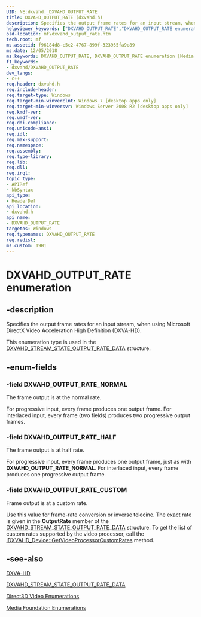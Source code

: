 ```yaml
---
UID: NE:dxvahd._DXVAHD_OUTPUT_RATE
title: DXVAHD_OUTPUT_RATE (dxvahd.h)
description: Specifies the output frame rates for an input stream, when using Microsoft DirectX Video Acceleration High Definition (DXVA-HD).
helpviewer_keywords: ["DXVAHD_OUTPUT_RATE","DXVAHD_OUTPUT_RATE enumeration [Media Foundation]","DXVAHD_OUTPUT_RATE_CUSTOM","DXVAHD_OUTPUT_RATE_HALF","DXVAHD_OUTPUT_RATE_NORMAL","dxvahd/DXVAHD_OUTPUT_RATE","dxvahd/DXVAHD_OUTPUT_RATE_CUSTOM","dxvahd/DXVAHD_OUTPUT_RATE_HALF","dxvahd/DXVAHD_OUTPUT_RATE_NORMAL","mf.dxvahd_output_rate"]
old-location: mf\dxvahd_output_rate.htm
tech.root: mf
ms.assetid: f96184d8-c5c2-4767-899f-323935fa9e89
ms.date: 12/05/2018
ms.keywords: DXVAHD_OUTPUT_RATE, DXVAHD_OUTPUT_RATE enumeration [Media Foundation], DXVAHD_OUTPUT_RATE_CUSTOM, DXVAHD_OUTPUT_RATE_HALF, DXVAHD_OUTPUT_RATE_NORMAL, dxvahd/DXVAHD_OUTPUT_RATE, dxvahd/DXVAHD_OUTPUT_RATE_CUSTOM, dxvahd/DXVAHD_OUTPUT_RATE_HALF, dxvahd/DXVAHD_OUTPUT_RATE_NORMAL, mf.dxvahd_output_rate
f1_keywords:
- dxvahd/DXVAHD_OUTPUT_RATE
dev_langs:
- c++
req.header: dxvahd.h
req.include-header: 
req.target-type: Windows
req.target-min-winverclnt: Windows 7 [desktop apps only]
req.target-min-winversvr: Windows Server 2008 R2 [desktop apps only]
req.kmdf-ver: 
req.umdf-ver: 
req.ddi-compliance: 
req.unicode-ansi: 
req.idl: 
req.max-support: 
req.namespace: 
req.assembly: 
req.type-library: 
req.lib: 
req.dll: 
req.irql: 
topic_type:
- APIRef
- kbSyntax
api_type:
- HeaderDef
api_location:
- dxvahd.h
api_name:
- DXVAHD_OUTPUT_RATE
targetos: Windows
req.typenames: DXVAHD_OUTPUT_RATE
req.redist: 
ms.custom: 19H1
---
```


# DXVAHD_OUTPUT_RATE enumeration


## -description


Specifies the output frame rates for an input stream, when using Microsoft DirectX Video Acceleration High Definition (DXVA-HD).

This enumeration type is used in the <a href="https://docs.microsoft.com/windows/desktop/api/dxvahd/ns-dxvahd-dxvahd_stream_state_output_rate_data">DXVAHD_STREAM_STATE_OUTPUT_RATE_DATA</a> structure.


## -enum-fields




### -field DXVAHD_OUTPUT_RATE_NORMAL

The frame output is at the normal rate.

For progressive input, every frame produces one output frame. For interlaced input, every frame (two fields) produces two progressive output frames.


### -field DXVAHD_OUTPUT_RATE_HALF

The frame output is at half rate.

For progressive input, every frame produces one output frame, just as with  <b>DXVAHD_OUTPUT_RATE_NORMAL</b>. For interlaced input, every frame produces one progressive output frame.


### -field DXVAHD_OUTPUT_RATE_CUSTOM

Frame output is at a custom rate.

 Use this value for frame-rate conversion or inverse telecine. The exact rate is given in the <b>OutputRate</b> member of the <a href="https://docs.microsoft.com/windows/desktop/api/dxvahd/ns-dxvahd-dxvahd_stream_state_output_rate_data">DXVAHD_STREAM_STATE_OUTPUT_RATE_DATA</a> structure. To get the list of custom rates supported by the video processor, call the <a href="https://docs.microsoft.com/windows/desktop/api/dxvahd/nf-dxvahd-idxvahd_device-getvideoprocessorcustomrates">IDXVAHD_Device::GetVideoProcessorCustomRates</a> method.


## -see-also




<a href="https://docs.microsoft.com/windows/desktop/medfound/dxva-hd">DXVA-HD</a>



<a href="https://docs.microsoft.com/windows/desktop/api/dxvahd/ns-dxvahd-dxvahd_stream_state_output_rate_data">DXVAHD_STREAM_STATE_OUTPUT_RATE_DATA</a>



<a href="https://docs.microsoft.com/windows/desktop/medfound/direct3d-video-enumerations">Direct3D Video Enumerations</a>



<a href="https://docs.microsoft.com/windows/desktop/medfound/media-foundation-enumerations">Media Foundation Enumerations</a>
 

 

